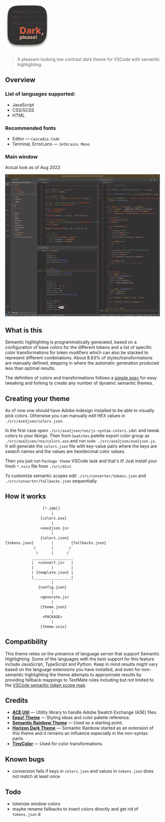 <!-- ![wip](https://img.shields.io/badge/-work%20in%20progress-red) -->
<!-- # Dark, please! -->

# ![icon](assets/img/dark-please-logo.png)

> A pleasant-looking low contrast dark theme for VSCode with semantic highlighting.

## Overview

### List of languages supported:

- JavaScript
- CSS/SCSS
- HTML

### Recommended fonts

- Editor — `Cascadia Code`
- Terminal, ErrorLens — `Jetbrains Mono`

### **Main window**

Actual look as of Aug 2023

![Main window look](assets/img/main-window_current-state.png)

## What is this

Semantic highlighting is programmatically generated, based on a configuration of base colors for the different tokens and a list of specific color transformations for token modifiers which can also be stacked to represent different combinations.
About 8.63% of styles/transformations are manually defined, stepping in where the automatic generation produced less than optimal results.

The definition of colors and transformations follows a [simple spec](https://github.com/Thertzlor/semantic-rainbow/tree/main/generator#user-content-working-with-the-semantic-theme-generator) for easy tweaking and forking to create any number of dynamic semantic themes.

## Creating your theme

As of now one should have Adobe Indesign installed to be able to visually pick colors.
Otherwise you can manually edit HEX values in `./src/ase2json/colors.json`.

In the first case open `./src/ase2json/res/js-syntax-colors.idml` and tweak colors to your likings. Then from `Swatches` palette export color group as `./src/ase2json/res/colors.ase` and run `node ./src/ase2json/ase2json.js`. It will generate the `colors.json` file with key-value pairs where the keys are swatch names and the values are hexidecimal color values.

Then you just run `Package theme` VSCode task and that's it! Just install your fresh `*.vsix` file from `./src/dist`.

To customize semantic scopes edit `./src/converter/tokens.json` and `./src/converter/fallbacks.json` sequentially.

## How it works

```
                 [*.idml]
                     |
                [colors.ase]
                     |
                <ase2json.js>
                     |
                {colors.json}
{tokens.json}        |        {fallbacks.json}
             \       |       /
              \      |      /
            ___________________
            |  <convert.js>   |
            |        |        |
            | {template.json} |
            |_________________|
                     |
               {config.json}
                     |
                <generate.js>
                     |
                {theme.json}
                     |
                 <PACKAGE>
                     |
                [theme.vsix]
```

## Compatibility

This theme relies on the presence of language server that support Semantic Highlighting. Some of the languages with the best support for this feature include JavaScript, TypeScript and Python.
Keep in mind results might vary based on the language extensions you have installed, and even for non-semantic highlighting the theme attempts to approximate results by providing fallback mappings to TextMate rules including but not limited to the [VSCode semantic token scope map](https://code.visualstudio.com/api/language-extensions/semantic-highlight-guide#semantic-token-scope-map).

<!-- ## Installation -->

<!-- Install from VSCode or via the [Visual Studio Code Marketplace](https://marketplace.visualstudio.com/items?itemName=<...>). -->

## Credits

- [**ACE Util**](https://github.com/dfernandez79/ase-util) — Utility library to handle Adobe Swatch Exchange (ASE) files.
- [**Eppz! Theme**](https://github.com/Geri-Borbas/VSCode.Extension.eppz_Code) — Styling ideas and color palette reference.
- [**Semantic Rainbow Theme**](https://github.com/Thertzlor/semantic-rainbow/) — Used as a starting point.
- [**Horizon Dark Theme**](https://horizontheme.netlify.app/) — Semantic Rainbow started as an extension of this theme and it remains an influence especially in the non-syntax parts.
- [**TinyColor**](https://github.com/bgrins/TinyColor) — Used for color transformations.


## Known bugs

- conversion fails if keys in `colors.json` and values in `tokens.json` does not match at least once

## Todo

- tokenize window colors
- maybe rename fallbacks to insert colors directly and get rid of `tokens.json`
d
